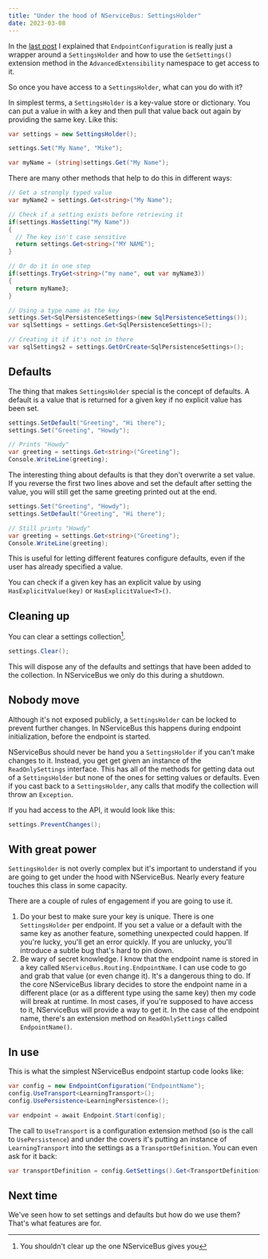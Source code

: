 ```yaml
---
title: "Under the hood of NServiceBus: SettingsHolder"
date: 2023-03-08
---
```


In the [last post](/post/2019/06/under-the-hood-of-nsb/) I explained that `EndpointConfiguration` is really just a wrapper around a `SettingsHolder` and how to use the `GetSettings()` extension method in the `AdvancedExtensibility` namespace to get access to it. 

So once you have access to a `SettingsHolder`, what can you do with it?

<!--more-->

In simplest terms, a `SettingsHolder` is a key-value store or dictionary. You can put a value in with a key and then pull that value back out again by providing the same key. Like this:

```cs
var settings = new SettingsHolder();

settings.Set("My Name", "Mike");

var myName = (string)settings.Get("My Name");
```

There are many other methods that help to do this in different ways:

```cs
// Get a strongly typed value
var myName2 = settings.Get<string>("My Name");

// Check if a setting exists before retrieving it
if(settings.HasSetting("My Name"))
{
  // The key isn't case sensitive
  return settings.Get<string>("MY NAME");
}

// Or do it in one step
if(settings.TryGet<string>("my name", out var myName3))
{
  return myName3;
}

// Using a type name as the key
settings.Set<SqlPersistenceSettings>(new SqlPersistenceSettings());
var sqlSettings = settings.Get<SqlPersistenceSettings>();

// Creating it if it's not in there
var sqlSettings2 = settings.GetOrCreate<SqlPersistenceSettings>();
```

## Defaults

The thing that makes `SettingsHolder` special is the concept of defaults. A default is a value that is returned for a given key if no explicit value has been set.

```cs
settings.SetDefault("Greeting", "Hi there");
settings.Set("Greeting", "Howdy");

// Prints "Howdy"
var greeting = settings.Get<string>("Greeting");
Console.WriteLine(greeting);
```

The interesting thing about defaults is that they don't overwrite a set value. If you reverse the first two lines above and set the default after setting the value, you will still get the same greeting printed out at the end.

```cs
settings.Set("Greeting", "Howdy");
settings.SetDefault("Greeting", "Hi there");

// Still prints "Howdy"
var greeting = settings.Get<string>("Greeting");
Console.WriteLine(greeting);
```

This is useful for letting different features configure defaults, even if the user has already specified a value.

You can check if a given key has an explicit value by using `HasExplicitValue(key)` or `HasExplicitValue<T>()`.

## Cleaning up

You can clear a settings collection[^1].

```cs
settings.Clear();
```

This will dispose any of the defaults and settings that have been added to the collection. In NServiceBus we only do this during a shutdown.

## Nobody move

Although it's not exposed publicly, a `SettingsHolder` can be locked to prevent further changes. In NServiceBus this happens during endpoint initialization, before the endpoint is started.

NServiceBus should never be hand you a `SettingsHolder` if you can't make changes to it. Instead, you get get given an instance of the `ReadOnlySettings` interface. This has all of the methods for getting data out of a `SettingsHolder` but none of the ones for setting values or defaults. Even if you cast back to a `SettingsHolder`, any calls that modify the collection will throw an `Exception`.

If you had access to the API, it would look like this:

```cs
settings.PreventChanges();
```

## With great power

`SettingsHolder` is not overly complex but it's important to understand if you are going to get under the hood with NServiceBus. Nearly every feature touches this class in some capacity.

There are a couple of rules of engagement if you are going to use it.

1. Do your best to make sure your key is unique. There is one `SettingsHolder` per endpoint. If you set a value or a default with the same key as another feature, something unexpected could happen. If you're lucky, you'll get an error quickly. If you are unlucky, you'll introduce a subtle bug that's hard to pin down.
2. Be wary of secret knowledge. I know that the endpoint name is stored in a key called `NServiceBus.Routing.EndpointName`. I can use code to go and grab that value (or even change it). It's a dangerous thing to do. If the core NServiceBus library decides to store the endpoint name in a different place (or as a different type using the same key) then my code will break at runtime. In most cases, if you're supposed to have access to it, NServiceBus will provide a way to get it. In the case of the endpoint name, there's an extension method on `ReadOnlySettings` called `EndpointName()`. 

## In use

This is what the simplest NServiceBus endpoint startup code looks like:

```cs
var config = new EndpointConfiguration("EndpointName");
config.UseTransport<LearningTransport>();
config.UsePersistence<LearningPersistence>();

var endpoint = await Endpoint.Start(config);
```

The call to `UseTransport` is a configuration extension method (so is the call to `UsePersistence`) and under the covers it's putting an instance of `LearningTransport` into the settings as a `TransportDefinition`. You can even ask for it back:

```cs
var transportDefinition = config.GetSettings().Get<TransportDefinition>();
```

## Next time

We've seen how to set settings and defaults but how do we use them? That's what features are for.

[^1]: You shouldn't clear up the one NServiceBus gives you